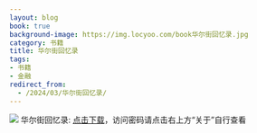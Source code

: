 ```yaml
---
layout: blog
book: true
background-image: https://img.locyoo.com/book华尔街回忆录.jpg
category: 书籍
title: 华尔街回忆录
tags:
- 书籍
- 金融
redirect_from:
  - /2024/03/华尔街回忆录/
---
```

![](https://img.locyoo.com/book华尔街回忆录.jpg)
华尔街回忆录: <a name = "ref1" href="https://url18.ctfile.com/f/50983618-1269964157-675efd?p=3619">点击下载</a>，访问密码请点击右上方“关于”自行查看